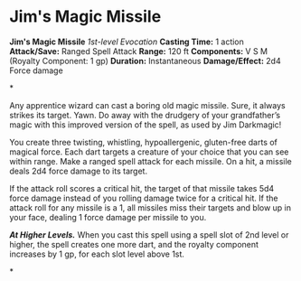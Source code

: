 # Jim's Magic Missile

**Jim's Magic Missile**
_1st-level Evocation_
**Casting Time:** 1 action
**Attack/Save:** Ranged Spell Attack
**Range:** 120 ft
**Components:** V S M (Royalty Component: 1 gp)
**Duration:** Instantaneous
**Damage/Effect:** 2d4 Force damage

*<p>Any apprentice wizard can cast a boring old magic missile. Sure, it always strikes its target. Yawn. Do away with the drudgery of your grandfather’s magic with this improved version of the spell, as used by Jim Darkmagic!

You create three twisting, whistling, hypoallergenic, gluten-free darts of magical force. Each dart targets a creature of your choice that you can see within range. Make a ranged spell attack for each missile. On a hit, a missile deals 2d4 force damage to its target.

If the attack roll scores a critical hit, the target of that missile takes 5d4 force damage instead of you rolling damage twice for a critical hit. If the attack roll for any missile is a 1, all missiles miss their targets and blow up in your face, dealing 1 force damage per missile to you.

*****At Higher Levels.***** When you cast this spell using a spell slot of 2nd level or higher, the spell creates one more dart, and the royalty component increases by 1 gp, for each slot level above 1st.</p>*